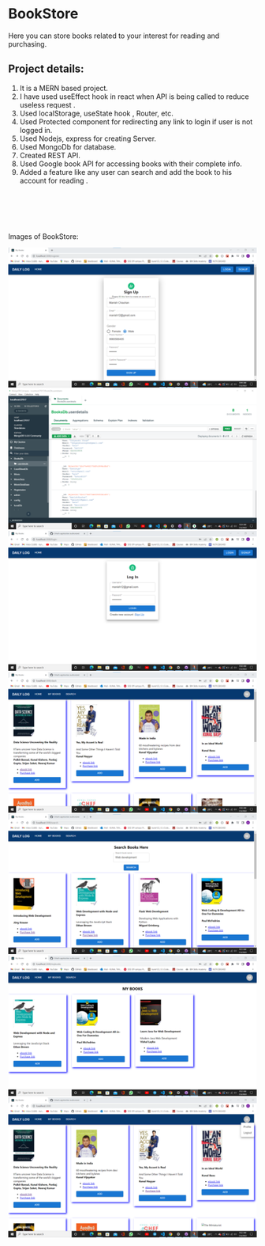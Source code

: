 # BookStore
Here you can store books related to your interest for reading and purchasing.

## Project details:
1. It is a MERN based project.
2. I have used useEffect hook in react when API is being called to 
reduce useless request .
3. Used localStorage, useState hook , Router, etc.
4. Used Protected component for redirecting any link to login if 
user is not logged in.
5. Used Nodejs, express for creating Server.
6. Used MongoDb for database.
7. Created REST API.
8. Used Google book API for accessing books with their complete 
info.
9. Added a feature like any user can search and add the book to his 
account for reading .
</br>
</br>
</br></br>

Images of BookStore: 

![](BookStore%20Images/p1.png)
![](BookStore%20Images/p02.png)
![](BookStore%20Images/p2.png)
![](BookStore%20Images/p3.png)
![](BookStore%20Images/p4.png)
![](BookStore%20Images/p5.png)
![](BookStore%20Images/p6.png)
